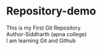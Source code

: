 # Repository-demo
This is my First Git Repository
<br>
Author-Siddharth (apna college)
<br>
I am learning Git and Github
